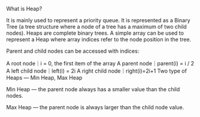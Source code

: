 What is Heap?

It is mainly used to represent a priority queue.
It is represented as a Binary Tree (a tree structure where a node of a tree has a maximum of two child nodes). Heaps are complete binary trees.
A simple array can be used to represent a Heap where array indices refer to the node position in the tree.


Parent and child nodes can be accessed with indices:


A root node｜i = 0, the first item of the array
A parent node｜parent(i) = i / 2
A left child node｜left(i) = 2i
A right child node｜right(i)=2i+1
Two type of Heaps — Min Heap, Max Heap

Min Heap — the parent node always has a smaller value than the child nodes.


Max Heap — the parent node is always larger than the child node value.



